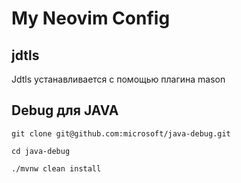 # My Neovim Config

## jdtls 

Jdtls устанавливается с помощью плагина mason

## Debug для JAVA

```shell
git clone git@github.com:microsoft/java-debug.git

cd java-debug

./mvnw clean install
```


